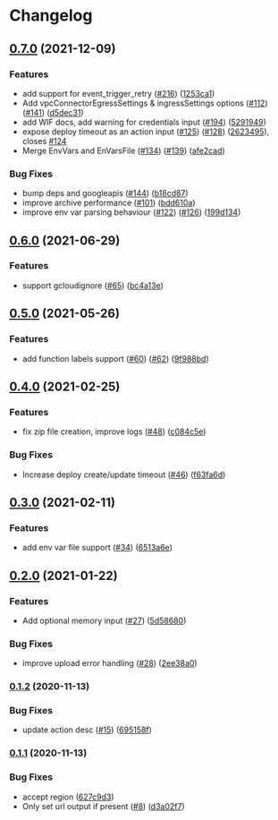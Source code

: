 # Changelog

## [0.7.0](https://www.github.com/google-github-actions/deploy-cloud-functions/compare/v0.6.0...v0.7.0) (2021-12-09)


### Features

* add support for event_trigger_retry ([#216](https://www.github.com/google-github-actions/deploy-cloud-functions/issues/216)) ([1253ca1](https://www.github.com/google-github-actions/deploy-cloud-functions/commit/1253ca12e3e3b5ab038b24b02554af1cd2cd1efd))
* Add vpcConnectorEgressSettings & ingressSettings options ([#112](https://www.github.com/google-github-actions/deploy-cloud-functions/issues/112)) ([#141](https://www.github.com/google-github-actions/deploy-cloud-functions/issues/141)) ([d5dec31](https://www.github.com/google-github-actions/deploy-cloud-functions/commit/d5dec313cb9c6f9c5464bf45570c9fe674152357))
* add WIF docs, add warning for credentials input ([#194](https://www.github.com/google-github-actions/deploy-cloud-functions/issues/194)) ([5291949](https://www.github.com/google-github-actions/deploy-cloud-functions/commit/5291949fd2128ce3013b033205506ec53614bba7))
* expose deploy timeout as an action input ([#125](https://www.github.com/google-github-actions/deploy-cloud-functions/issues/125)) ([#128](https://www.github.com/google-github-actions/deploy-cloud-functions/issues/128)) ([2623495](https://www.github.com/google-github-actions/deploy-cloud-functions/commit/2623495fff7402d0f2c4a2162f74d43952442d6b)), closes [#124](https://www.github.com/google-github-actions/deploy-cloud-functions/issues/124)
* Merge EnvVars and EnVarsFile ([#134](https://www.github.com/google-github-actions/deploy-cloud-functions/issues/134)) ([#139](https://www.github.com/google-github-actions/deploy-cloud-functions/issues/139)) ([afe2cad](https://www.github.com/google-github-actions/deploy-cloud-functions/commit/afe2cade5e32aba53275d9bcd9be6820961e214d))


### Bug Fixes

* bump deps and googleapis ([#144](https://www.github.com/google-github-actions/deploy-cloud-functions/issues/144)) ([b18cd87](https://www.github.com/google-github-actions/deploy-cloud-functions/commit/b18cd87804b7d330ee30910b872c78eb9108e21c))
* improve archive performance ([#101](https://www.github.com/google-github-actions/deploy-cloud-functions/issues/101)) ([bdd610a](https://www.github.com/google-github-actions/deploy-cloud-functions/commit/bdd610a0768d530458fa2dbcf4b0a8ef1b4e85af))
* improve env var parsing behaviour ([#122](https://www.github.com/google-github-actions/deploy-cloud-functions/issues/122)) ([#126](https://www.github.com/google-github-actions/deploy-cloud-functions/issues/126)) ([199d134](https://www.github.com/google-github-actions/deploy-cloud-functions/commit/199d134e25ce4d245f4e6a2b9cef23c06ec4f35a))

## [0.6.0](https://www.github.com/google-github-actions/deploy-cloud-functions/compare/v0.5.0...v0.6.0) (2021-06-29)


### Features

* support gcloudignore ([#65](https://www.github.com/google-github-actions/deploy-cloud-functions/issues/65)) ([bc4a13e](https://www.github.com/google-github-actions/deploy-cloud-functions/commit/bc4a13eb460adf9045c2b9a4450acb06c25cb0a1))

## [0.5.0](https://www.github.com/google-github-actions/deploy-cloud-functions/compare/v0.4.0...v0.5.0) (2021-05-26)


### Features

* add function labels support ([#60](https://www.github.com/google-github-actions/deploy-cloud-functions/issues/60)) ([#62](https://www.github.com/google-github-actions/deploy-cloud-functions/issues/62)) ([9f988bd](https://www.github.com/google-github-actions/deploy-cloud-functions/commit/9f988bd980b153cced94fea8580557d6f24a5ba4))

## [0.4.0](https://www.github.com/google-github-actions/deploy-cloud-functions/compare/v0.3.0...v0.4.0) (2021-02-25)


### Features

* fix zip file creation, improve logs ([#48](https://www.github.com/google-github-actions/deploy-cloud-functions/issues/48)) ([c084c5e](https://www.github.com/google-github-actions/deploy-cloud-functions/commit/c084c5e00e731bf0c3bf97ac62ba6d2859564812))


### Bug Fixes

* Increase deploy create/update timeout ([#46](https://www.github.com/google-github-actions/deploy-cloud-functions/issues/46)) ([f63fa6d](https://www.github.com/google-github-actions/deploy-cloud-functions/commit/f63fa6d271b3a9b596ff9f9726176e6d1d7b1283))

## [0.3.0](https://www.github.com/google-github-actions/deploy-cloud-functions/compare/v0.2.0...v0.3.0) (2021-02-11)


### Features

* add env var file support ([#34](https://www.github.com/google-github-actions/deploy-cloud-functions/issues/34)) ([6513a6e](https://www.github.com/google-github-actions/deploy-cloud-functions/commit/6513a6e5f0f53eeec94f324ed9c02ab56eab852d))

## [0.2.0](https://www.github.com/google-github-actions/deploy-cloud-functions/compare/v0.1.2...v0.2.0) (2021-01-22)


### Features

* Add optional memory input ([#27](https://www.github.com/google-github-actions/deploy-cloud-functions/issues/27)) ([5d58680](https://www.github.com/google-github-actions/deploy-cloud-functions/commit/5d586803b3bd3a70307a96a4e1d14f0ed766f280))


### Bug Fixes

* improve upload error handling ([#28](https://www.github.com/google-github-actions/deploy-cloud-functions/issues/28)) ([2ee38a0](https://www.github.com/google-github-actions/deploy-cloud-functions/commit/2ee38a0bf7722e3ee699188ece8ba82df1c5d320))

### [0.1.2](https://www.github.com/google-github-actions/deploy-cloud-functions/compare/v0.1.1...v0.1.2) (2020-11-13)


### Bug Fixes

* update action desc ([#15](https://www.github.com/google-github-actions/deploy-cloud-functions/issues/15)) ([695158f](https://www.github.com/google-github-actions/deploy-cloud-functions/commit/695158fd32feff3535e3e1eddbed2f70b06e4440))

### [0.1.1](https://www.github.com/google-github-actions/deploy-cloud-functions/compare/v0.1.0...v0.1.1) (2020-11-13)


### Bug Fixes

* accept region ([627c9d3](https://www.github.com/google-github-actions/deploy-cloud-functions/commit/627c9d30047b1be097d0fdffd2c3d0cc728abdf6))
* Only set url output if present ([#8](https://www.github.com/google-github-actions/deploy-cloud-functions/issues/8)) ([d3a02f7](https://www.github.com/google-github-actions/deploy-cloud-functions/commit/d3a02f7119ba31fe168ce9bf5106eb463e1877a7))
